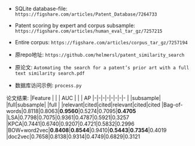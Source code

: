* SQLite database-file: `https://figshare.com/articles/Patent_Database/7264733`
* Patent scoring by expert and corpus subsample: `https://figshare.com/articles/human_eval_tar_gz/7257215`
* Entire corpus: `https://figshare.com/articles/corpus_tar_gz/7257194`

* 原repo地址: `https://github.com/helmersl/patent_similarity_search`

* 原论文: `Automating the search for a patent’s prior art with a full text similarity search.pdf`

* 数据库访问示例: `process.py`

论文结果:
|Feature | | | AUC | | | AP
|-|-|-|-|-|-|-|-
| |subsample| |full|subsample| |full
| |relevant|cited|cited|relevant|cited|cited
|Bag-of-words|0.8118|0.8063|__0.9560__|0.5274|0.7095|__0.4705__
|LSA|0.7798|0.7075|0.9361|0.4787|0.5921|0.3257
|KPCA|0.7441|0.6740|0.9207|0.4721|0.5832|0.2996
|BOW+word2vec|__0.8408__|__0.8544__|0.9410|__0.5443__|__0.7354__|0.4019
|doc2vec|0.7658|0.8138|0.9314|0.4749|0.6829|0.3121
